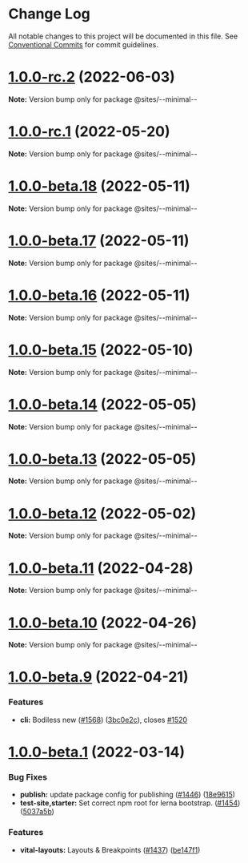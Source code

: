 # Change Log

All notable changes to this project will be documented in this file.
See [Conventional Commits](https://conventionalcommits.org) for commit guidelines.

# [1.0.0-rc.2](https://github.com/johnsonandjohnson/bodiless-js/compare/v1.0.0-rc.1...v1.0.0-rc.2) (2022-06-03)

**Note:** Version bump only for package @sites/--minimal--





# [1.0.0-rc.1](https://github.com/johnsonandjohnson/bodiless-js/compare/v1.0.0-beta.18...v1.0.0-rc.1) (2022-05-20)

**Note:** Version bump only for package @sites/--minimal--





# [1.0.0-beta.18](https://github.com/johnsonandjohnson/bodiless-js/compare/v1.0.0-beta.17...v1.0.0-beta.18) (2022-05-11)

**Note:** Version bump only for package @sites/--minimal--





# [1.0.0-beta.17](https://github.com/johnsonandjohnson/bodiless-js/compare/v1.0.0-beta.16...v1.0.0-beta.17) (2022-05-11)

**Note:** Version bump only for package @sites/--minimal--





# [1.0.0-beta.16](https://github.com/johnsonandjohnson/bodiless-js/compare/v1.0.0-beta.15...v1.0.0-beta.16) (2022-05-11)

**Note:** Version bump only for package @sites/--minimal--





# [1.0.0-beta.15](https://github.com/johnsonandjohnson/bodiless-js/compare/v1.0.0-beta.14...v1.0.0-beta.15) (2022-05-10)

**Note:** Version bump only for package @sites/--minimal--





# [1.0.0-beta.14](https://github.com/johnsonandjohnson/bodiless-js/compare/v1.0.0-beta.13...v1.0.0-beta.14) (2022-05-05)

**Note:** Version bump only for package @sites/--minimal--





# [1.0.0-beta.13](https://github.com/johnsonandjohnson/bodiless-js/compare/v1.0.0-beta.12...v1.0.0-beta.13) (2022-05-05)

**Note:** Version bump only for package @sites/--minimal--





# [1.0.0-beta.12](https://github.com/johnsonandjohnson/bodiless-js/compare/v1.0.0-beta.11...v1.0.0-beta.12) (2022-05-02)

**Note:** Version bump only for package @sites/--minimal--





# [1.0.0-beta.11](https://github.com/johnsonandjohnson/bodiless-js/compare/v1.0.0-beta.10...v1.0.0-beta.11) (2022-04-28)

**Note:** Version bump only for package @sites/--minimal--





# [1.0.0-beta.10](https://github.com/johnsonandjohnson/bodiless-js/compare/v1.0.0-beta.9...v1.0.0-beta.10) (2022-04-26)

**Note:** Version bump only for package @sites/--minimal--





# [1.0.0-beta.9](https://github.com/johnsonandjohnson/bodiless-js/compare/v1.0.0-beta.5...v1.0.0-beta.9) (2022-04-21)


### Features

* **cli:** Bodiless new ([#1568](https://github.com/johnsonandjohnson/bodiless-js/issues/1568)) ([3bc0e2c](https://github.com/johnsonandjohnson/bodiless-js/commit/3bc0e2c8e06fe78751c0712d7e1d3cfb8d1fb04d)), closes [#1520](https://github.com/johnsonandjohnson/bodiless-js/issues/1520)





# [1.0.0-beta.1](https://github.com/johnsonandjohnson/bodiless-js/compare/v0.3.7...v1.0.0-beta.1) (2022-03-14)


### Bug Fixes

* **publish:** update package config for publishing ([#1446](https://github.com/johnsonandjohnson/bodiless-js/issues/1446)) ([18e9615](https://github.com/johnsonandjohnson/bodiless-js/commit/18e9615349972598362b5468d1c8bf13750ec0c8))
* **test-site,__starter__:** Set correct npm root for lerna bootstrap. ([#1454](https://github.com/johnsonandjohnson/bodiless-js/issues/1454)) ([5037a5b](https://github.com/johnsonandjohnson/bodiless-js/commit/5037a5b07af69120657cd28d3efb0c8c344f8248))


### Features

* **vital-layouts:** Layouts & Breakpoints ([#1437](https://github.com/johnsonandjohnson/bodiless-js/issues/1437)) ([be147f1](https://github.com/johnsonandjohnson/bodiless-js/commit/be147f113d66f68f962032947806b97d69eb3aac))

